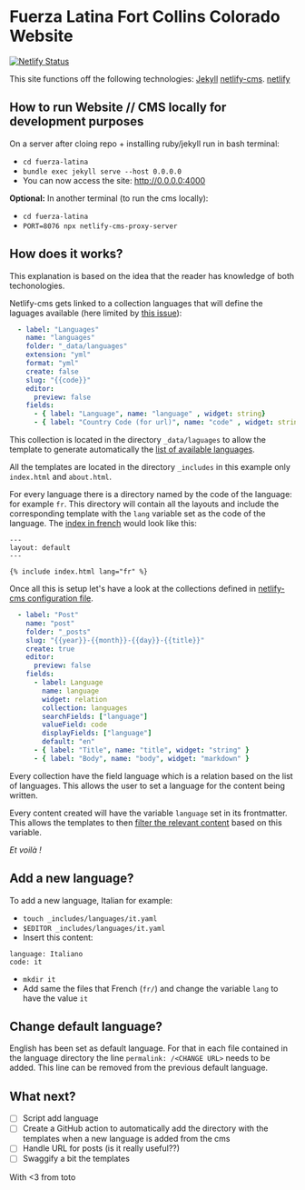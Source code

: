 # Fuerza Latina Fort Collins Colorado Website

[![Netlify Status](https://api.netlify.com/api/v1/badges/5a05781c-e452-4664-8407-83473d8f8b0a/deploy-status)](https://app.netlify.com/sites/fuerza-latina/deploys)

This site functions off the following technologies:
 [Jekyll](https://jekyllrb.com/)
 [netlify-cms](https://www.netlifycms.org/).
 [netlify](https://app.netlify.com/)


## How to run Website // CMS locally for development purposes

On a server after cloing repo + installing ruby/jekyll run in bash terminal:
 - `cd fuerza-latina`
 - `bundle exec jekyll serve --host 0.0.0.0`
 - You can now access the site: http://0.0.0.0:4000

**Optional:** In another terminal (to run the cms locally):
 - `cd fuerza-latina`
 - `PORT=8076 npx netlify-cms-proxy-server`



## How does it works?

This explanation is based on the idea that the reader has knowledge of both techonologies.

Netlify-cms gets linked to a collection languages that will define the laguages available (here limited by [this issue](https://github.com/netlify/netlify-cms/issues/800)): 

``` yaml
  - label: "Languages"
    name: "languages"
    folder: "_data/languages"
    extension: "yml"
    format: "yml"
    create: false
    slug: "{{code}}"
    editor:
      preview: false
    fields:
      - { label: "Language", name: "language" , widget: string}
      - { label: "Country Code (for url)", name: "code" , widget: string}
```

This collection is located in the directory `_data/laguages` to allow the template to generate automatically the [list of available languages](https://github.com/tbille/multilingual-jekyll-netlify/blob/master/_includes/languages.html).

All the templates are located in the directory `_includes` in this example only `index.html` and `about.html`.

For every language there is a directory named by the code of the language: for example `fr`. This directory will contain all the layouts and include the corresponding template with the `lang` variable set as the code of the language. The [index in french](https://github.com/tbille/multilingual-jekyll-netlify/blob/master/fr/index.html) would look like this:

```
---
layout: default
---

{% include index.html lang="fr" %}
```

Once all this is setup let's have a look at the collections defined in [netlify-cms configuration file](https://github.com/tbille/multilingual-jekyll-netlify/blob/master/admin/config.yml#L24).

``` yaml
  - label: "Post"
    name: "post"
    folder: "_posts"
    slug: "{{year}}-{{month}}-{{day}}-{{title}}"
    create: true
    editor:
      preview: false
    fields:
      - label: Language
        name: language
        widget: relation
        collection: languages
        searchFields: ["language"]
        valueField: code
        displayFields: ["language"]
        default: "en"
      - { label: "Title", name: "title", widget: "string" }
      - { label: "Body", name: "body", widget: "markdown" }
```

Every collection have the field language which is a relation based on the list of languages. This allows the user to set a language for the content being written.



Every content created will have the variable `language` set in its frontmatter. This allows the templates to then [filter the relevant content](https://github.com/tbille/multilingual-jekyll-netlify/blob/master/_includes/index.html#L5) based on this variable.

*Et voilà !*

## Add a new language?

To add a new language, Italian for example:
- `touch _includes/languages/it.yaml`
- `$EDITOR _includes/languages/it.yaml`
- Insert this content:
```
language: Italiano
code: it
```
- `mkdir it`
- Add same the files that French (`fr/`) and change the variable `lang` to have the value `it`

## Change default language?

English has been set as default language. For that in each file contained in the language directory the line `permalink: /<CHANGE URL>` needs to be added. This line can be removed from the previous default language.

## What next?

- [ ] Script add language
- [ ] Create a GitHub action to automatically add the directory with the templates when a new language is added from the cms
- [ ] Handle URL for posts (is it really useful??)
- [ ] Swaggify a bit the templates

With <3 from toto
